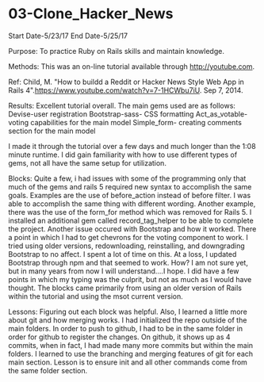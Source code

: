 # 03-Clone_Hacker_News

Start Date-5/23/17 End Date-5/25/17

Purpose: To practice Ruby on Rails skills and maintain knowledge.

Methods: This was an on-line tutorial available through http://youtube.com.

Ref: Child, M. "How to buildd a Reddit or Hacker News Style Web App in Rails 4".https://www.youtube.com/watch?v=7-1HCWbu7iU. Sep 7, 2014.

Results: Excellent tutorial overall. The main gems used are as follows:
Devise-user registration
Bootstrap-sass- CSS formatting
Act_as_votable- voting capabilities for the main model
Simple_form- creating comments section for the main model

I made it through the tutorial over a few days and much longer than the 1:08 minute runtime. I did gain familiarity with how to use different types of gems, not all have the same setup for utilization.

Blocks: Quite a few, i had issues with some of the programming only that much of the gems and rails 5 required new syntax to accomplish the same goals. Examples are the use of before_action instead of before filter. I was able to accomplish the same thing with different wording.
Another example, there was the use of the form_for method which was removed for Rails 5. I installed an additional gem called record_tag_helper to be able to complete the project.
Another issue occured with Bootstrap and how it worked. There a point in which I had to get chevrons for the voting component to work. I tried using older versions, redownloading, reinstalling, and downgrading Bootstrap to no affect. I spent a lot of time on this. At a loss, I updated Bootstrap through npm and that seemed to work. How? I am not sure yet, but in many years from now I will understand....I hope. I did have a few points in which my typing was the culprit, but not as much as I would have thought. The blocks came primarily from using an older version of Rails within the tutorial and using the msot current version.

Lessons:
Figuring out each block was helpful. Also, I learned a little more about git and how merging works. I had initialized the repo outside of the main folders. In order to push to github, I had to be in the same folder in order for github to register the changes. On github, it shows up as 4 commits, when in fact, I had made many more commits but within the main folders. I learned to use the branching and merging features of git for each main section.  Lesson is to ensure init and all other commands come from the same folder section.
